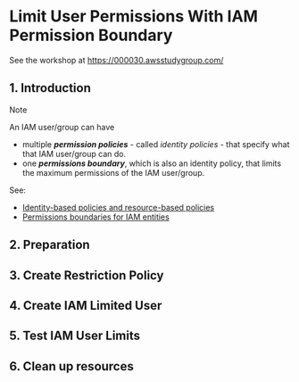 # Limit User Permissions With IAM Permission Boundary

See the workshop at <https://000030.awsstudygroup.com/>

## 1. Introduction

> [!NOTE]
> An IAM user/group can have
>
> - multiple _**permission policies**_ - called _identity policies_ - that specify what that IAM user/group can do.
> - one _**permissions boundary**_, which is also an identity policy, that limits the maximum permissions of the IAM user/group.
>
> See:
>
> - [Identity-based policies and resource-based policies](https://docs.aws.amazon.com/IAM/latest/UserGuide/access_policies_identity-vs-resource.html)
> - [Permissions boundaries for IAM entities](https://docs.aws.amazon.com/IAM/latest/UserGuide/access_policies_boundaries.html)

## 2. Preparation

## 3. Create **Restriction** Policy

## 4. Create IAM Limited User

## 5. Test IAM User Limits

## 6. Clean up resources
